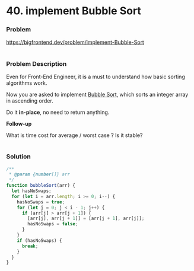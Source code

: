 # 40. implement Bubble Sort

### Problem

https://bigfrontend.dev/problem/implement-Bubble-Sort

#

### Problem Description

Even for Front-End Engineer, it is a must to understand how basic sorting algorithms work.

Now you are asked to implement [Bubble Sort](https://en.wikipedia.org/wiki/Bubble_sort), which sorts an integer array in ascending order.

Do it **in-place**, no need to return anything.

**Follow-up**

What is time cost for average / worst case ? Is it stable?

#

### Solution

```js
/**
 * @param {number[]} arr
 */
function bubbleSort(arr) {
  let hasNoSwaps;
  for (let i = arr.length; i >= 0; i--) {
    hasNoSwaps = true;
    for (let j = 0; j < i - 1; j++) {
      if (arr[j] > arr[j + 1]) {
        [arr[j], arr[j + 1]] = [arr[j + 1], arr[j]];
        hasNoSwaps = false;
      }
    }
    if (hasNoSwaps) {
      break;
    }
  }
}
```
